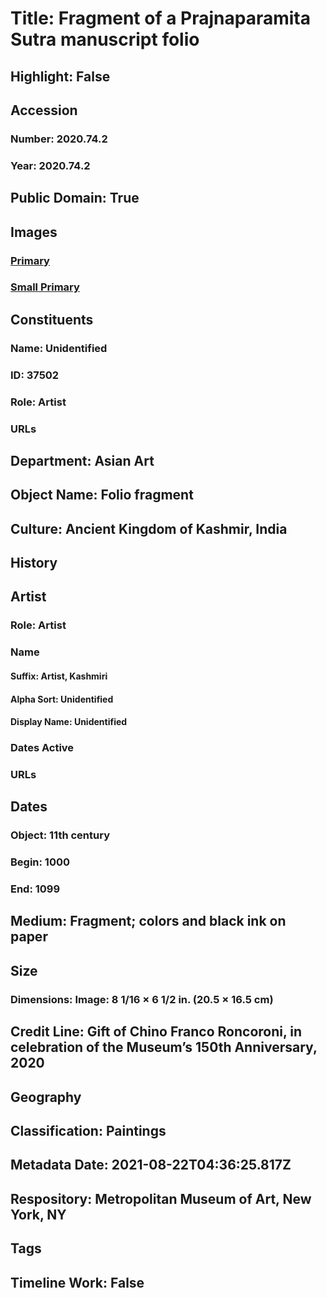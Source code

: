 # Title: Fragment of a Prajnaparamita Sutra manuscript folio
## Highlight: False
## Accession
### Number: 2020.74.2
### Year: 2020.74.2
## Public Domain: True
## Images
### [Primary](https://images.metmuseum.org/CRDImages/as/original/DP-22235-001.jpg)
### [Small Primary](https://images.metmuseum.org/CRDImages/as/web-large/DP-22235-001.jpg)
## Constituents
### Name: Unidentified
### ID: 37502
### Role: Artist
### URLs
## Department: Asian Art
## Object Name: Folio fragment
## Culture: Ancient Kingdom of Kashmir, India
## History
## Artist
### Role: Artist
### Name
#### Suffix: Artist, Kashmiri
#### Alpha Sort: Unidentified
#### Display Name: Unidentified
### Dates Active
### URLs
## Dates
### Object: 11th century
### Begin: 1000
### End: 1099
## Medium: Fragment; colors and black ink on paper
## Size
### Dimensions: Image: 8 1/16 × 6 1/2 in. (20.5 × 16.5 cm)
## Credit Line: Gift of Chino Franco Roncoroni, in celebration of the Museum’s 150th Anniversary, 2020
## Geography
## Classification: Paintings
## Metadata Date: 2021-08-22T04:36:25.817Z
## Respository: Metropolitan Museum of Art, New York, NY
## Tags
## Timeline Work: False